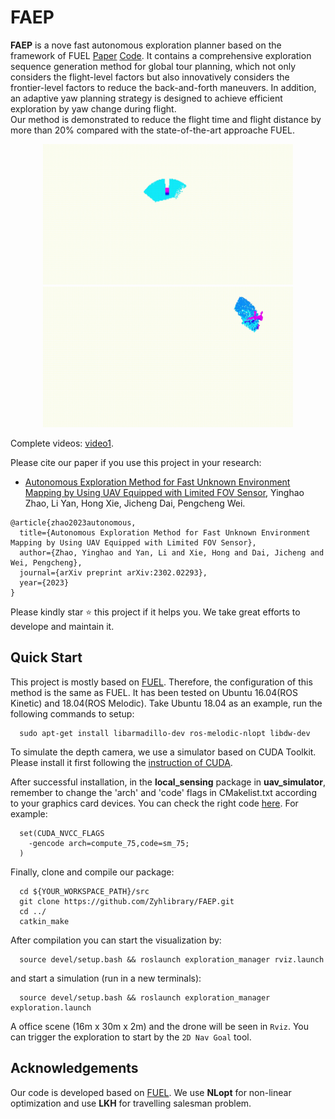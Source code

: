 # FAEP

**FAEP** is a nove fast autonomous exploration planner based on the framework of FUEL [Paper](https://ieeexplore.ieee.org/abstract/document/9324988) [Code](https://github.com/HKUST-Aerial-Robotics/FUEL). It contains a comprehensive exploration sequence generation method for global tour planning, which not only considers the flight-level factors but also innovatively considers the frontier-level factors to reduce the back-and-forth maneuvers. In addition, an adaptive yaw planning strategy is designed to achieve efficient exploration by yaw change during flight.  
Our method is demonstrated to reduce the flight time and flight distance by more than 20% compared with the state-of-the-art approache FUEL.

<p align="center">
  <img src="files/1.gif" width = "400" height = "225"/>
  <img src="files/2.gif" width = "400" height = "225"/>
</p>

Complete videos: [video1](https://www.youtube.com/watch?v=0Y671mEwJ_A).

Please cite our paper if you use this project in your research:
- [Autonomous Exploration Method for Fast Unknown Environment Mapping by Using UAV Equipped with Limited FOV Sensor](https://arxiv.org/abs/2302.02293), Yinghao Zhao, Li Yan, Hong Xie, Jicheng Dai, Pengcheng Wei.

```
@article{zhao2023autonomous,
  title={Autonomous Exploration Method for Fast Unknown Environment Mapping by Using UAV Equipped with Limited FOV Sensor},
  author={Zhao, Yinghao and Yan, Li and Xie, Hong and Dai, Jicheng and Wei, Pengcheng},
  journal={arXiv preprint arXiv:2302.02293},
  year={2023}
}
```

Please kindly star :star: this project if it helps you. We take great efforts to develope and maintain it.


## Quick Start

This project is mostly based on [FUEL](https://github.com/HKUST-Aerial-Robotics/FUEL). Therefore, the configuration of this method is the same as FUEL.
It has been tested on Ubuntu 16.04(ROS Kinetic) and 18.04(ROS Melodic). Take Ubuntu 18.04 as an example, run the following commands to setup:

```
  sudo apt-get install libarmadillo-dev ros-melodic-nlopt libdw-dev
```

To simulate the depth camera, we use a simulator based on CUDA Toolkit. Please install it first following the [instruction of CUDA](https://developer.nvidia.com/zh-cn/cuda-toolkit). 

After successful installation, in the **local_sensing** package in **uav_simulator**, remember to change the 'arch' and 'code' flags in CMakelist.txt according to your graphics card devices. You can check the right code [here](https://github.com/tpruvot/ccminer/wiki/Compatibility). For example:

```
  set(CUDA_NVCC_FLAGS 
    -gencode arch=compute_75,code=sm_75;
  ) 
```

Finally, clone and compile our package:

```
  cd ${YOUR_WORKSPACE_PATH}/src
  git clone https://github.com/Zyhlibrary/FAEP.git
  cd ../ 
  catkin_make
```

After compilation you can start the visualization by: 

```
  source devel/setup.bash && roslaunch exploration_manager rviz.launch
```
and start a simulation (run in a new terminals): 
```
  source devel/setup.bash && roslaunch exploration_manager exploration.launch
```
A office scene (16m x 30m x 2m) and the drone will be seen in ```Rviz```. You can trigger the exploration to start by the ```2D Nav Goal``` tool.


## Acknowledgements
  Our code is developed based on [FUEL](https://github.com/HKUST-Aerial-Robotics/FUEL). We use **NLopt** for non-linear optimization and use **LKH** for travelling salesman problem.
